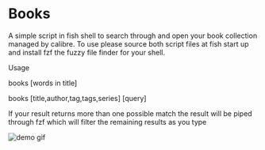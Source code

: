 Books
=====

A simple script in fish shell to search through and open your book collection managed by calibre.
To use please source both script files at fish start up and install fzf the fuzzy file finder for your shell.

Usage

books [words in title]

books [title,author,tag,tags,series] [query]

If your result returns more than one possible match the result will be piped through fzf which will filter the remaining results as you type

![demo gif](https://github.com/michaelmrose/booksscript/blob/master/demo.gif "demo")
